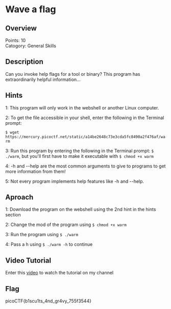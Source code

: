 # Wave a flag


## Overview
Points: 10   
Catogory: General Skills

## Description
Can you invoke help flags for a tool or binary? This program has extraordinarily helpful information...

## Hints
1: This program will only work in the webshell or another Linux computer.

2: To get the file accessible in your shell, enter the following in the Terminal prompt: 

`$ wget https://mercury.picoctf.net/static/a14be2648c73e3cda5fc8490a2f476af/warm`

3: Run this program by entering the following in the Terminal prompt: `$ ./warm`, but you'll first have to make it executable with `$ chmod +x warm`

4: -h and --help are the most common arguments to give to programs to get more information from them!

5: Not every program implements help features like -h and --help.

## Aproach
1: Download the program on the webshell using the 2nd hint in the hints section

2: Change the mod of the program using `$ chmod +x warm`

3: Run the program using `$ ./warm `

4: Pass a h using `$ ./warm -h` to continue 

## Video Tutorial
Enter this [video]() to watch the tutorial on my channel

## Flag
picoCTF{b1scu1ts_4nd_gr4vy_755f3544}
